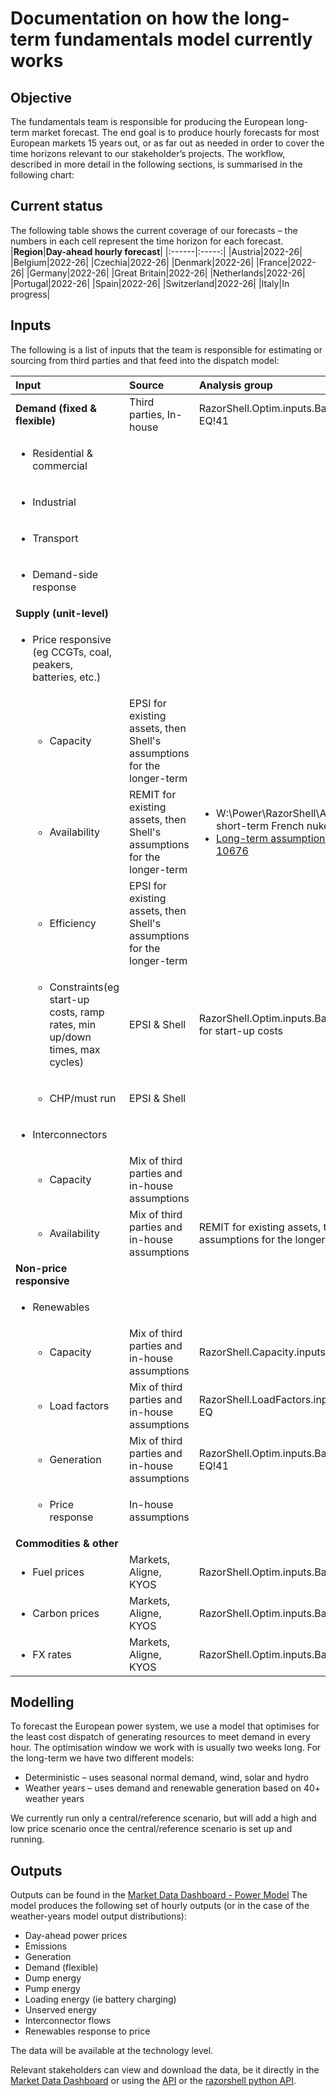 # Documentation on how the long-term fundamentals model currently works
## Objective
The fundamentals team is responsible for producing the European long-term market forecast. The end goal is to produce hourly forecasts for most European markets 15 years out, or as far out as needed in order to cover the time horizons relevant to our stakeholder’s projects.
The workflow, described in more detail in the following sections, is summarised in the following chart:
## Current status
The following table shows the current coverage of our forecasts – the numbers in each cell represent the time horizon for each forecast.
|**Region**|**Day-ahead hourly forecast**|
|:------|:-----:|
|Austria|2022-26|
|Belgium|2022-26|
|Czechia|2022-26|
|Denmark|2022-26|
|France|2022-26|
|Germany|2022-26|
|Great Britain|2022-26|
|Netherlands|2022-26|
|Portugal|2022-26|
|Spain|2022-26|
|Switzerland|2022-26|
|Italy|In progress|

## Inputs
The following is a list of inputs that the team is responsible for estimating or sourcing from third parties and that feed into the dispatch model:

|**Input**|**Source**|**Analysis group**|
|:------|:-----|:-----|
|**Demand (fixed & flexible)**|Third parties, In-house|RazorShell.Optim.inputs.Base!0_WY-EQ!41|
|<ul><li>Residential & commercial</li></ul>|||
|<ul><li>Industrial</li></ul>|||
|<ul><li>Transport</li></ul>|||
|<ul><li>Demand-side response</li></ul>|||
|**Supply (unit-level)**|||
|<ul><li>Price responsive (eg CCGTs, coal, peakers, batteries, etc.)</li></ul>|||
|<ul><ul><li>Capacity</li></ul></ul>|EPSI for existing assets, then Shell's assumptions for the longer-term||
|<ul><ul><li>Availability</li></ul></ul>|REMIT for existing assets, then Shell's assumptions for the longer-term|<ul><li>W:\Power\RazorShell\Availability for short-term French nukes</li><li>[Long-term assumptions in curve 10676](https://marketdatadashboard.azurewebsites.net/curveAdmin/curveBuilderManager/10676)</li></ul>|
|<ul><ul><li>Efficiency</li></ul></ul>|EPSI for existing assets, then Shell's assumptions for the longer-term||
|<ul><ul><li>Constraints(eg start-up costs, ramp rates, min up/down times, max cycles)</li></ul></ul>|EPSI & Shell|RazorShell.Optim.inputs.Base!0.FuelPrice for start-up costs|
|<ul><ul><li>CHP/must run</li></ul></ul>|EPSI & Shell||
|<ul><li>Interconnectors</li></ul>|||
|<ul><ul><li>Capacity</li></ul></ul>|Mix of third parties and in-house assumptions||
|<ul><ul><li>Availability</li></ul></ul>|Mix of third parties and in-house assumptions|REMIT for existing assets, then Shell's assumptions for the longer-term|
|**Non-price responsive**|||
|<ul><li>Renewables</li></ul>|||
|<ul><ul><li>Capacity</li></ul></ul>|Mix of third parties and in-house assumptions|RazorShell.Capacity.inputs.Base_WY-EQ|
|<ul><ul><li>Load factors</li></ul></ul>|Mix of third parties and in-house assumptions|RazorShell.LoadFactors.inputs.Base_WY-EQ|
|<ul><ul><li>Generation</li></ul></ul>|Mix of third parties and in-house assumptions|RazorShell.Optim.inputs.Base!0_WY-EQ!41|
|<ul><ul><li>Price response</li></ul></ul>|In-house assumptions||
|**Commodities & other**|||
|<ul><li>Fuel prices</li></ul>|Markets, Aligne, KYOS|RazorShell.Optim.inputs.Base!0.FuelPrice|
|<ul><li>Carbon prices</li></ul>|Markets, Aligne, KYOS|RazorShell.Optim.inputs.Base!0.FuelPrice|
|<ul><li>FX rates</li></ul>|Markets, Aligne, KYOS|RazorShell.Optim.inputs.Base!0.FuelPrice|

## Modelling
To forecast the European power system, we use a model that optimises for the least cost dispatch of generating resources to meet demand in every hour. The optimisation window we work with is usually two weeks long.
For the long-term we have two different models:
- Deterministic – uses seasonal normal demand, wind, solar and hydro
- Weather years – uses demand and renewable generation based on 40+ weather years

We currently run only a central/reference scenario, but will add a high and low price scenario once the central/reference scenario is set up and running.

## Outputs
Outputs can be found in the [Market Data Dashboard - Power Model](https://marketdatadashboard.azurewebsites.net/powerModels/runner)
The model produces the following set of hourly outputs (or in the case of the weather-years model output distributions):
- Day-ahead power prices
- Emissions
- Generation
- Demand (flexible)
- Dump energy
- Pump energy
- Loading energy (ie battery charging)
- Unserved energy
- Interconnector flows
- Renewables response to price

The data will be available at the technology level.

Relevant stakeholders can view and download the data, be it directly in the  [Market Data Dashboard](https://marketdatadashboard.azurewebsites.net/powerModels/runner) or using the [API](https://systradingmarketdataapi.azurewebsites.net/index.html) or the [razorshell python API](https://github.com/sede-x/se-ee-mkta-razorshell-library).
